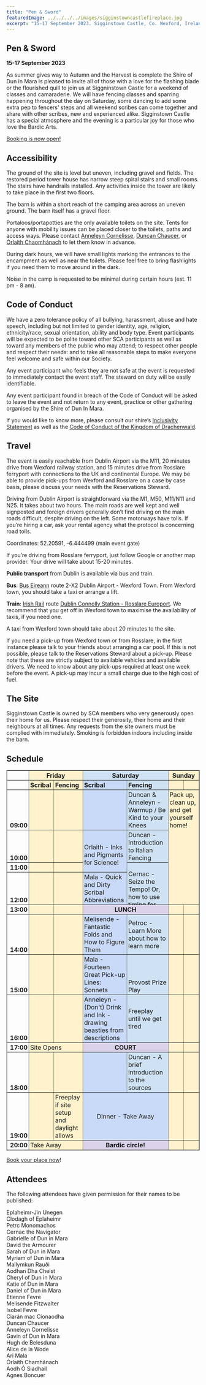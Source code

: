 ```yaml
---
title: "Pen & Sword"
featuredImage: ../../../../images/sigginstowncastlefireplace.jpg
excerpt: "15-17 September 2023. Sigginstown Castle, Co. Wexford, Ireland."
---
```


## Pen & Sword

**15-17 September 2023**

As summer gives way to Autumn and the Harvest is complete the Shire of Dun in Mara is pleased to invite all of those with a love for the flashing blade or the flourished quill to join us at Siggninstown Castle for a weekend of classes and camaraderie.
We will have fencing classes and sparring happening throughout the day on Saturday, some dancing to add some extra pep to fencers' steps and all weekend scribes can come together and share with other scribes, new and experienced alike. Sigginstown Castle has a special atmosphere and the evening is a particular joy for those who love the Bardic Arts.

<a href="https://fienta.com/pen-sword" class="btn btn-primary">Booking is now open!</a>

<a name="accessibility"></a>
## Accessibility

The ground of the site is level but uneven, including gravel and fields. The restored period tower house has narrow steep spiral stairs and small rooms. The stairs have handrails installed. Any activities inside the tower are likely to take place in the first two floors. 

The barn is within a short reach of the camping area across an uneven ground. The barn itself has a gravel floor. 

Portaloos/portapotties are the only available toilets on the site. Tents for anyone with mobility issues can be placed closer to the toilets, paths and access ways. Please contact <a href="mailto:anneleyn.cornelisse@gmail.com">Anneleyn Cornelisse</a>, <a href="mailto:p.macfad@gmail.com">Duncan Chaucer</a>, or <a href="orlaithcaomhanach@gmail.com">Órlaith Chaomhánach</a> to let them know in advance.

During dark hours, we will have small lights marking the entrances to the encampment as well as near the toilets. Please feel free to bring flashlights if you need them to move around in the dark.

Noise in the camp is requested to be minimal during certain hours (est. 11 pm - 8 am).

<a name="codeofconduct"></a>
## Code of Conduct

We have a zero tolerance policy of all bullying, harassment, abuse and hate speech, including but not limited to gender identity, age, religion, ethnicity/race, sexual orientation, ability and body type. Event participants will be expected to be polite toward other SCA participants as well as toward any members of the public who may attend; to respect other people and respect their needs: and to take all reasonable steps to make everyone feel welcome and safe within our Society. 

Any event participant who feels they are not safe at the event is requested to immediately contact the event staff. The steward on duty will be easily identifiable. 

Any event participant found in breach of the Code of Conduct will be asked to leave the event and not return to any event, practice or other gathering organised by the Shire of Dun In Mara. 

If you would like to know more, please consult our shire’s [Inclusivity Statement](https://duninmara.org/about/inclusivity/) as well as the [Code of Conduct of the Kingdom of Drachenwald](https://docs.google.com/document/d/1bDwTQhcttGmnhjwplWDm9IiuBM4XHFofDnR1gUf6MU0/view).

<a name="travel"></a>
## Travel

The event is easily reachable from Dublin Airport via the M11, 20 minutes drive from Wexford railway station, and 15 minutes drive from Rosslare ferryport with connections to the UK and continental Europe. We may be able to provide pick-ups from Wexford and Rosslare on a case by case basis, please discuss your needs with the Reservations Steward.  

Driving from Dublin Airport is straightforward via the M1, M50, M11/N11 and N25. It takes about two hours. The main roads are well kept and well signposted and foreign drivers generally don’t find driving on the main roads difficult, despite driving on the left. Some motorways have tolls. If you’re hiring a car, ask your rental agency what the protocol is concerning road tolls.    

Coordinates: 52.20591, -6.444499 (main event gate)

If you’re driving from Rosslare ferryport, just follow Google or another map provider. Your drive will take about 15-20 minutes. 

**Public transport** from Dublin is available via bus and train. 

   **Bus**: [Bus Eireann](https://www.buseireann.ie/) route 2-X2 Dublin Airport - Wexford Town. From Wexford town, you should take a taxi or arrange a lift.

   **Train**: [Irish Rail](https://www.irishrail.ie/en-ie/) route [Dublin Connolly Station - Rosslare Europort](https://www.irishrail.ie/IrishRail/media/Timetable-PDF-s/Connolly-DART-timetables/08_dublin-rosslare.pdf). We recommend that you get off in Wexford town to maximise the availability of taxis, if you need one.  

   A taxi from Wexford town should take about 20 minutes to the site. 

If you need a pick-up from Wexford town or from Rosslare, in the first instance please talk to your friends about arranging a car pool. If this is not possible, please talk to the Reservations Steward about a pick-up. Please note that these are strictly subject to available vehicles and available drivers. We need to know about any pick-ups required at least one week before the event. A pick-up may incur a small charge due to the high cost of fuel. 

## The Site

Sigginstown Castle is owned by SCA members who very generously open their home for us. Please respect their generosity, their home and their neighbours at all times. Any requests from the site owners must be complied with immediately. Smoking is forbidden indoors including inside the barn. 

## Schedule

<table border="1" cellpadding="0" cellspacing="0">
                <colgroup>
                    <col width="100" />
                    <col width="100" />
                    <col width="113" />
                    <col width="158" />
                    <col width="206" />
                    <col width="100" />
                    <col width="100" />
                </colgroup>
                <tr style="height:21px;">
                    <td style="overflow:hidden;padding:2px 3px 2px 3px;vertical-align:bottom;"></td>
                    <td colspan="2" data-sheets-value="{&quot;1&quot;:2,&quot;2&quot;:&quot;Friday&quot;}" rowspan="1" style="overflow:hidden;padding:2px 3px 2px 3px;vertical-align:bottom;background-color:#fff2cc;font-weight:bold;text-align:center;">Friday</td>
                    <td colspan="2" data-sheets-value="{&quot;1&quot;:2,&quot;2&quot;:&quot;Saturday&quot;}" rowspan="1" style="overflow:hidden;padding:2px 3px 2px 3px;vertical-align:bottom;background-color:#cfe2f3;font-weight:bold;text-align:center;">Saturday</td>
                    <td colspan="2" data-sheets-value="{&quot;1&quot;:2,&quot;2&quot;:&quot;Sunday&quot;}" rowspan="1" style="overflow:hidden;padding:2px 3px 2px 3px;vertical-align:bottom;background-color:#fff2cc;font-weight:bold;text-align:center;">Sunday</td>
                </tr>
                <tr style="height:21px;">
                    <td style="overflow:hidden;padding:2px 3px 2px 3px;vertical-align:bottom;"></td>
                    <td data-sheets-value="{&quot;1&quot;:2,&quot;2&quot;:&quot;Scribal&quot;}" style="overflow:hidden;padding:2px 3px 2px 3px;vertical-align:bottom;background-color:#fff2cc;font-weight:bold;">Scribal</td>
                    <td data-sheets-value="{&quot;1&quot;:2,&quot;2&quot;:&quot;Fencing&quot;}" style="overflow:hidden;padding:2px 3px 2px 3px;vertical-align:bottom;background-color:#fff2cc;font-weight:bold;">Fencing</td>
                    <td data-sheets-value="{&quot;1&quot;:2,&quot;2&quot;:&quot;Scribal&quot;}" style="overflow:hidden;padding:2px 3px 2px 3px;vertical-align:bottom;background-color:#c9daf8;font-weight:bold;">Scribal</td>
                    <td data-sheets-value="{&quot;1&quot;:2,&quot;2&quot;:&quot;Fencing&quot;}" style="overflow:hidden;padding:2px 3px 2px 3px;vertical-align:bottom;background-color:#cfe2f3;font-weight:bold;">Fencing</td>
                    <td style="overflow:hidden;padding:2px 3px 2px 3px;vertical-align:bottom;background-color:#fff2cc;"></td>
                    <td style="overflow:hidden;padding:2px 3px 2px 3px;vertical-align:bottom;background-color:#fff2cc;"></td>
                </tr>
                <tr style="height:21px;">
                    <td data-sheets-numberformat="{&quot;1&quot;:6,&quot;2&quot;:&quot;hh:mm&quot;,&quot;3&quot;:1}" data-sheets-value="{&quot;1&quot;:3,&quot;3&quot;:0.375}" style="overflow:hidden;padding:2px 3px 2px 3px;vertical-align:bottom;font-weight:bold;text-align:right;">09:00</td>
                    <td style="overflow:hidden;padding:2px 3px 2px 3px;vertical-align:bottom;background-color:#fff2cc;"></td>
                    <td style="overflow:hidden;padding:2px 3px 2px 3px;vertical-align:bottom;background-color:#fff2cc;"></td>
                    <td style="overflow:hidden;padding:2px 3px 2px 3px;vertical-align:bottom;background-color:#c9daf8;"></td>
                    <td data-sheets-value="{&quot;1&quot;:2,&quot;2&quot;:&quot;Duncan &amp; Anneleyn - Warmup / Be Kind to your Knees&quot;}" style="overflow:hidden;padding:2px 3px 2px 3px;vertical-align:bottom;background-color:#cfe2f3;wrap-strategy:4;white-space:normal;word-wrap:break-word;">Duncan &amp; Anneleyn - Warmup / Be Kind to your Knees</td>
                    <td colspan="2" data-sheets-value="{&quot;1&quot;:2,&quot;2&quot;:&quot;Pack up, clean up, and get yourself home!&quot;}" rowspan="4" style="overflow:hidden;padding:2px 3px 2px 3px;vertical-align:top;background-color:#fff2cc;wrap-strategy:4;white-space:normal;word-wrap:break-word;"><span>
                        <div style="max-height:114px">
                            Pack up, clean up, and get yourself home!</div>
                        </span></td>
                </tr>
                <tr style="height:21px;">
                    <td data-sheets-numberformat="{&quot;1&quot;:6,&quot;2&quot;:&quot;hh:mm&quot;,&quot;3&quot;:1}" data-sheets-value="{&quot;1&quot;:3,&quot;3&quot;:0.4166666666666667}" style="overflow:hidden;padding:2px 3px 2px 3px;vertical-align:bottom;font-weight:bold;text-align:right;">10:00</td>
                    <td style="overflow:hidden;padding:2px 3px 2px 3px;vertical-align:bottom;background-color:#fff2cc;"></td>
                    <td style="overflow:hidden;padding:2px 3px 2px 3px;vertical-align:bottom;background-color:#fff2cc;"></td>
                    <td colspan="1" data-sheets-value="{&quot;1&quot;:2,&quot;2&quot;:&quot;Orlaith - Inks and Pigments for Science!&quot;}" rowspan="2" style="overflow:hidden;padding:2px 3px 2px 3px;vertical-align:middle;background-color:#c9daf8;wrap-strategy:4;white-space:normal;word-wrap:break-word;"><span>
                        <div style="max-height:42px">
                            Orlaith - Inks and Pigments for Science!</div>
                        </span></td>
                    <td data-sheets-value="{&quot;1&quot;:2,&quot;2&quot;:&quot;Duncan - Introduction to Italian Fencing&quot;}" style="overflow:hidden;padding:2px 3px 2px 3px;vertical-align:bottom;background-color:#cfe2f3;wrap-strategy:4;white-space:normal;word-wrap:break-word;">Duncan - Introduction to Italian Fencing</td>
                </tr>
                <tr style="height:21px;">
                    <td data-sheets-numberformat="{&quot;1&quot;:6,&quot;2&quot;:&quot;hh:mm&quot;,&quot;3&quot;:1}" data-sheets-value="{&quot;1&quot;:3,&quot;3&quot;:0.4583333333333333}" style="overflow:hidden;padding:2px 3px 2px 3px;vertical-align:bottom;font-weight:bold;text-align:right;">11:00</td>
                    <td style="overflow:hidden;padding:2px 3px 2px 3px;vertical-align:bottom;background-color:#fff2cc;"></td>
                    <td style="overflow:hidden;padding:2px 3px 2px 3px;vertical-align:bottom;background-color:#fff2cc;"></td>
                    <td colspan="1" data-sheets-value="{&quot;1&quot;:2,&quot;2&quot;:&quot;Cernac - Seize the Tempo! Or, how to use timing for victory.&quot;}" rowspan="2" style="overflow:hidden;padding:2px 3px 2px 3px;vertical-align:middle;background-color:#cfe2f3;wrap-strategy:4;white-space:normal;word-wrap:break-word;"><span>
                        <div style="max-height:72px">
                            Cernac - Seize the Tempo! Or, how to use timing for victory.</div>
                        </span></td>
                </tr>
                <tr style="height:51px;">
                    <td data-sheets-numberformat="{&quot;1&quot;:6,&quot;2&quot;:&quot;hh:mm&quot;,&quot;3&quot;:1}" data-sheets-value="{&quot;1&quot;:3,&quot;3&quot;:0.5}" style="overflow:hidden;padding:2px 3px 2px 3px;vertical-align:bottom;font-weight:bold;text-align:right;">12:00</td>
                    <td style="overflow:hidden;padding:2px 3px 2px 3px;vertical-align:bottom;background-color:#fff2cc;"></td>
                    <td style="overflow:hidden;padding:2px 3px 2px 3px;vertical-align:bottom;background-color:#fff2cc;"></td>
                    <td data-sheets-value="{&quot;1&quot;:2,&quot;2&quot;:&quot;Mala - Quick and Dirty Scribal Abbreviations&quot;}" style="overflow:hidden;padding:2px 3px 2px 3px;vertical-align:middle;background-color:#c9daf8;wrap-strategy:4;white-space:normal;word-wrap:break-word;">Mala - Quick and Dirty Scribal Abbreviations</td>
                </tr>
                <tr style="height:21px;">
                    <td data-sheets-numberformat="{&quot;1&quot;:6,&quot;2&quot;:&quot;hh:mm&quot;,&quot;3&quot;:1}" data-sheets-value="{&quot;1&quot;:3,&quot;3&quot;:0.5416666666666666}" style="overflow:hidden;padding:2px 3px 2px 3px;vertical-align:bottom;font-weight:bold;text-align:right;">13:00</td>
                    <td style="overflow:hidden;padding:2px 3px 2px 3px;vertical-align:bottom;background-color:#fff2cc;"></td>
                    <td style="overflow:hidden;padding:2px 3px 2px 3px;vertical-align:bottom;background-color:#fff2cc;"></td>
                    <td colspan="2" data-sheets-value="{&quot;1&quot;:2,&quot;2&quot;:&quot;LUNCH&quot;}" rowspan="1" style="overflow:hidden;padding:2px 3px 2px 3px;vertical-align:bottom;background-color:#d9d2e9;font-weight:bold;text-align:center;">LUNCH</td>
                    <td style="overflow:hidden;padding:2px 3px 2px 3px;vertical-align:bottom;background-color:#fff2cc;"></td>
                    <td style="overflow:hidden;padding:2px 3px 2px 3px;vertical-align:bottom;background-color:#fff2cc;"></td>
                </tr>
                <tr style="height:21px;">
                    <td data-sheets-numberformat="{&quot;1&quot;:6,&quot;2&quot;:&quot;hh:mm&quot;,&quot;3&quot;:1}" data-sheets-value="{&quot;1&quot;:3,&quot;3&quot;:0.5833333333333334}" style="overflow:hidden;padding:2px 3px 2px 3px;vertical-align:bottom;font-weight:bold;text-align:right;">14:00</td>
                    <td style="overflow:hidden;padding:2px 3px 2px 3px;vertical-align:bottom;background-color:#fff2cc;"></td>
                    <td style="overflow:hidden;padding:2px 3px 2px 3px;vertical-align:bottom;background-color:#fff2cc;"></td>
                    <td data-sheets-value="{&quot;1&quot;:2,&quot;2&quot;:&quot;Melisende - Fantastic Folds and How to Figure Them&quot;}" style="overflow:hidden;padding:2px 3px 2px 3px;vertical-align:bottom;background-color:#c9daf8;wrap-strategy:4;white-space:normal;word-wrap:break-word;">Melisende - Fantastic Folds and How to Figure Them</td>
                    <td data-sheets-value="{&quot;1&quot;:2,&quot;2&quot;:&quot;Petroc - Learn More about how to learn more&quot;}" style="overflow:hidden;padding:2px 3px 2px 3px;vertical-align:middle;background-color:#cfe2f3;wrap-strategy:4;white-space:normal;word-wrap:break-word;">Petroc - Learn More about how to learn more</td>
                    <td style="overflow:hidden;padding:2px 3px 2px 3px;vertical-align:bottom;background-color:#fff2cc;"></td>
                    <td style="overflow:hidden;padding:2px 3px 2px 3px;vertical-align:bottom;background-color:#fff2cc;"></td>
                </tr>
                <tr style="height:21px;">
                    <td data-sheets-numberformat="{&quot;1&quot;:6,&quot;2&quot;:&quot;hh:mm&quot;,&quot;3&quot;:1}" data-sheets-value="{&quot;1&quot;:3,&quot;3&quot;:0.625}" style="overflow:hidden;padding:2px 3px 2px 3px;vertical-align:bottom;font-weight:bold;text-align:right;">15:00</td>
                    <td style="overflow:hidden;padding:2px 3px 2px 3px;vertical-align:bottom;background-color:#fff2cc;"></td>
                    <td style="overflow:hidden;padding:2px 3px 2px 3px;vertical-align:bottom;background-color:#fff2cc;"></td>
                    <td data-sheets-value="{&quot;1&quot;:2,&quot;2&quot;:&quot;Mala - Fourteen Great Pick-up Lines: Sonnets&quot;}" style="overflow:hidden;padding:2px 3px 2px 3px;vertical-align:bottom;background-color:#c9daf8;wrap-strategy:4;white-space:normal;word-wrap:break-word;">Mala - Fourteen Great Pick-up Lines: Sonnets</td>
                    <td data-sheets-value="{&quot;1&quot;:2,&quot;2&quot;:&quot;Provost Prize Play&quot;}" style="overflow:hidden;padding:2px 3px 2px 3px;vertical-align:bottom;background-color:#cfe2f3;">Provost Prize Play</td>
                    <td style="overflow:hidden;padding:2px 3px 2px 3px;vertical-align:bottom;background-color:#fff2cc;"></td>
                    <td style="overflow:hidden;padding:2px 3px 2px 3px;vertical-align:bottom;background-color:#fff2cc;"></td>
                </tr>
                <tr style="height:21px;">
                    <td data-sheets-numberformat="{&quot;1&quot;:6,&quot;2&quot;:&quot;hh:mm&quot;,&quot;3&quot;:1}" data-sheets-value="{&quot;1&quot;:3,&quot;3&quot;:0.6666666666666666}" style="overflow:hidden;padding:2px 3px 2px 3px;vertical-align:bottom;font-weight:bold;text-align:right;">16:00</td>
                    <td style="overflow:hidden;padding:2px 3px 2px 3px;vertical-align:bottom;background-color:#fff2cc;"></td>
                    <td style="overflow:hidden;padding:2px 3px 2px 3px;vertical-align:bottom;background-color:#fff2cc;"></td>
                    <td data-sheets-value="{&quot;1&quot;:2,&quot;2&quot;:&quot;Anneleyn - (Don't) Drink and Ink - drawing beasties from descriptions&quot;}" style="overflow:hidden;padding:2px 3px 2px 3px;vertical-align:bottom;background-color:#c9daf8;wrap-strategy:4;white-space:normal;word-wrap:break-word;">Anneleyn - (Don&#39;t) Drink and Ink - drawing beasties from descriptions</td>
                    <td data-sheets-value="{&quot;1&quot;:2,&quot;2&quot;:&quot;Freeplay until we get tired&quot;}" style="overflow:hidden;padding:2px 3px 2px 3px;vertical-align:middle;background-color:#cfe2f3;">Freeplay until we get tired</td>
                    <td style="overflow:hidden;padding:2px 3px 2px 3px;vertical-align:bottom;background-color:#fff2cc;"></td>
                    <td style="overflow:hidden;padding:2px 3px 2px 3px;vertical-align:bottom;background-color:#fff2cc;"></td>
                </tr>
                <tr style="height:21px;">
                    <td data-sheets-numberformat="{&quot;1&quot;:6,&quot;2&quot;:&quot;hh:mm&quot;,&quot;3&quot;:1}" data-sheets-value="{&quot;1&quot;:3,&quot;3&quot;:0.7083333333333334}" style="overflow:hidden;padding:2px 3px 2px 3px;vertical-align:bottom;font-weight:bold;text-align:right;">17:00</td>
                    <td colspan="2" data-sheets-value="{&quot;1&quot;:2,&quot;2&quot;:&quot;Site Opens&quot;}" rowspan="1" style="overflow:hidden;padding:2px 3px 2px 3px;vertical-align:bottom;background-color:#fff2cc;">Site Opens</td>
                    <td colspan="2" data-sheets-value="{&quot;1&quot;:2,&quot;2&quot;:&quot;COURT&quot;}" rowspan="1" style="overflow:hidden;padding:2px 3px 2px 3px;vertical-align:bottom;background-color:#d9d2e9;font-weight:bold;text-align:center;">COURT</td>
                    <td style="overflow:hidden;padding:2px 3px 2px 3px;vertical-align:bottom;background-color:#fff2cc;"></td>
                    <td style="overflow:hidden;padding:2px 3px 2px 3px;vertical-align:bottom;background-color:#fff2cc;"></td>
                </tr>
                <tr style="height:21px;">
                    <td data-sheets-numberformat="{&quot;1&quot;:6,&quot;2&quot;:&quot;hh:mm&quot;,&quot;3&quot;:1}" data-sheets-value="{&quot;1&quot;:3,&quot;3&quot;:0.75}" style="overflow:hidden;padding:2px 3px 2px 3px;vertical-align:bottom;font-weight:bold;text-align:right;">18:00</td>
                    <td style="overflow:hidden;padding:2px 3px 2px 3px;vertical-align:bottom;background-color:#fff2cc;"></td>
                    <td style="overflow:hidden;padding:2px 3px 2px 3px;vertical-align:bottom;background-color:#fff2cc;"></td>
                    <td style="overflow:hidden;padding:2px 3px 2px 3px;vertical-align:bottom;background-color:#c9daf8;"></td>
                    <td data-sheets-value="{&quot;1&quot;:2,&quot;2&quot;:&quot;Duncan - A brief introduction to the sources &quot;}" style="overflow:hidden;padding:2px 3px 2px 3px;vertical-align:bottom;background-color:#cfe2f3;wrap-strategy:4;white-space:normal;word-wrap:break-word;">Duncan - A brief introduction to the sources </td>
                    <td style="overflow:hidden;padding:2px 3px 2px 3px;vertical-align:bottom;background-color:#fff2cc;"></td>
                    <td style="overflow:hidden;padding:2px 3px 2px 3px;vertical-align:bottom;background-color:#fff2cc;"></td>
                </tr>
                <tr style="height:21px;">
                    <td data-sheets-numberformat="{&quot;1&quot;:6,&quot;2&quot;:&quot;hh:mm&quot;,&quot;3&quot;:1}" data-sheets-value="{&quot;1&quot;:3,&quot;3&quot;:0.7916666666666666}" style="overflow:hidden;padding:2px 3px 2px 3px;vertical-align:bottom;font-weight:bold;text-align:right;">19:00</td>
                    <td style="overflow:hidden;padding:2px 3px 2px 3px;vertical-align:bottom;background-color:#fff2cc;"></td>
                    <td data-sheets-value="{&quot;1&quot;:2,&quot;2&quot;:&quot;Freeplay if site setup and daylight allows&quot;}" style="overflow:hidden;padding:2px 3px 2px 3px;vertical-align:bottom;background-color:#fff2cc;wrap-strategy:4;white-space:normal;word-wrap:break-word;">Freeplay if site setup and daylight allows</td>
                    <td colspan="2" data-sheets-value="{&quot;1&quot;:2,&quot;2&quot;:&quot;Dinner - Take Away&quot;}" rowspan="1" style="overflow:hidden;padding:2px 3px 2px 3px;vertical-align:middle;background-color:#c9daf8;text-align:center;">Dinner - Take Away</td>
                    <td style="overflow:hidden;padding:2px 3px 2px 3px;vertical-align:bottom;background-color:#fff2cc;"></td>
                    <td style="overflow:hidden;padding:2px 3px 2px 3px;vertical-align:bottom;background-color:#fff2cc;"></td>
                </tr>
                <tr style="height:21px;">
                    <td data-sheets-numberformat="{&quot;1&quot;:6,&quot;2&quot;:&quot;hh:mm&quot;,&quot;3&quot;:1}" data-sheets-value="{&quot;1&quot;:3,&quot;3&quot;:0.8333333333333334}" style="overflow:hidden;padding:2px 3px 2px 3px;vertical-align:bottom;font-weight:bold;text-align:right;">20:00</td>
                    <td colspan="2" data-sheets-value="{&quot;1&quot;:2,&quot;2&quot;:&quot;Take Away&quot;}" rowspan="1" style="overflow:hidden;padding:2px 3px 2px 3px;vertical-align:bottom;background-color:#fff2cc;">Take Away</td>
                    <td colspan="2" data-sheets-value="{&quot;1&quot;:2,&quot;2&quot;:&quot;Bardic circle!&quot;}" rowspan="1" style="overflow:hidden;padding:2px 3px 2px 3px;vertical-align:bottom;background-color:#d9d2e9;font-weight:bold;text-align:center;">Bardic circle!</td>
                    <td style="overflow:hidden;padding:2px 3px 2px 3px;vertical-align:bottom;background-color:#fff2cc;"></td>
                    <td style="overflow:hidden;padding:2px 3px 2px 3px;vertical-align:bottom;background-color:#fff2cc;"></td>
                </tr>
            </table>
 

<a href="https://fienta.com/pen-sword" class="btn btn-primary">Book your place now</a>!

## Attendees

The following attendees have given permission for their names to be published:

Eplaheimr-Jin Unegen  
Clodagh of Eplaheimr  
Petrc Monomachos  
Cernac the Navigator  
Gabrielle of Dun in Mara  
David the Armourer  
Sarah of Dun in Mara  
Myriam of Dun in Mara  
Mallymkun Rauði  
Aodhan Dha Cheist  
Cheryl of Dun in Mara  
Katie of Dun in Mara  
Daniel of Dun in Mara  
Etienne Fevre  
Melisende Fitzwalter  
Isobel Fevre  
Ciarán mac Cionaodha  
Duncan Chaucer  
Anneleyn Cornelisse  
Gavin of Dun in Mara  
Hugh de Belesduna  
Alice de la Wode  
Ari Mala  
Órlaith Chamhánach  
Aodh Ó Siadhail  
Agnes Boncuer  
